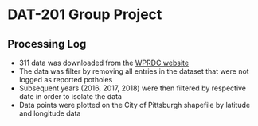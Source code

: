 # DAT-201 Group Project

## Processing Log

* 311 data was downloaded from the [WPRDC website](http://www.wprdc.org/)
* The data was filter by removing all entries in the dataset that were not logged as reported potholes
* Subsequent years (2016, 2017, 2018) were then filtered by respective date in order to isolate the data
* Data points were plotted on the City of Pittsburgh shapefile by latitude and longitude data 
